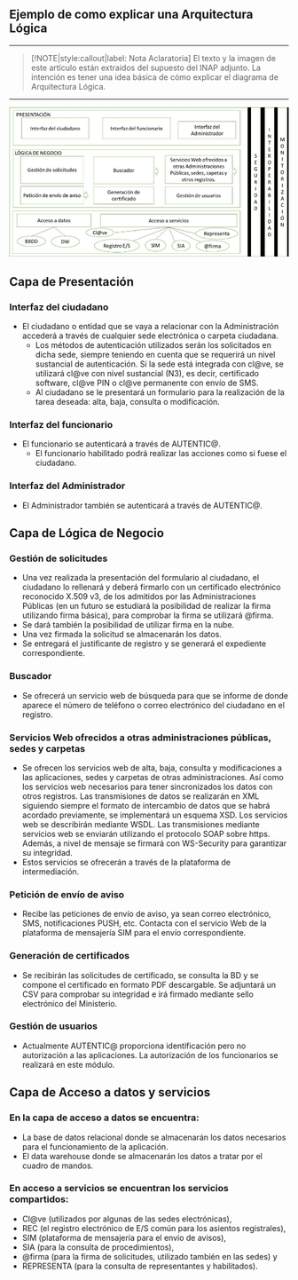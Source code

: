 ## Ejemplo de como explicar una Arquitectura Lógica  <!-- {docsify-ignore} -->
---

> [!NOTE|style:callout|label: Nota Aclaratoria]
> El texto y la imagen de este artículo están extraidos del supuesto del INAP adjunto.
> La intención es tener una idea básica de cómo explicar el diagrama de Arquitectura Lógica.
---

![](../../img/ejemplo_arquitectura_logica1.jpg)

## Capa de Presentación <!-- {docsify-ignore} -->

### Interfaz del ciudadano
- El ciudadano o entidad que se vaya a relacionar con la Administración accederá a través de cualquier sede electrónica o carpeta ciudadana.
  - Los métodos de autenticación utilizados serán los solicitados en dicha sede, siempre teniendo en cuenta que se requerirá un nivel sustancial de autenticación. Si la sede está integrada con cl@ve, se utilizará cl@ve con nivel sustancial (N3), es decir, certificado software, cl@ve PIN o cl@ve permanente con envío de SMS.
  - Al ciudadano se le presentará un formulario para la realización de la tarea deseada: alta, baja, consulta o modificación.

### Interfaz del funcionario
- El funcionario se autenticará a través de AUTENTIC@.
  - El funcionario habilitado podrá realizar las acciones como si fuese el ciudadano.

### Interfaz del Administrador
- El Administrador también se autenticará a través de AUTENTIC@.

## Capa de Lógica de Negocio <!-- {docsify-ignore} -->

### Gestión de solicitudes
- Una vez realizada la presentación del formulario al ciudadano, el ciudadano lo rellenará y deberá firmarlo con un certificado electrónico reconocido X.509 v3, de los admitidos por las Administraciones Públicas (en un futuro se estudiará la posibilidad de realizar la firma utilizando firma básica), para comprobar la firma se utilizará @firma.
- Se dará también la posibilidad de utilizar firma en la nube.
- Una vez firmada la solicitud se almacenarán los datos.
- Se entregará el justificante de registro y se generará el expediente correspondiente.

### Buscador
- Se ofrecerá un servicio web de búsqueda para que se informe de donde aparece el número de teléfono o correo electrónico del ciudadano en el registro.

### Servicios Web ofrecidos a otras administraciones públicas, sedes y carpetas
- Se ofrecen los servicios web de alta, baja, consulta y modificaciones a las aplicaciones, sedes y carpetas de otras administraciones. Así como los servicios web necesarios para tener sincronizados los datos con otros registros. Las transmisiones de datos se realizarán en XML siguiendo siempre el formato de intercambio de datos que se habrá acordado previamente, se implementará un esquema XSD. Los servicios web se describirán mediante WSDL. Las transmisiones mediante servicios web se enviarán utilizando el protocolo SOAP sobre https. Además, a nivel de mensaje se firmará con WS-Security para garantizar su integridad.
- Estos servicios se ofrecerán a través de la plataforma de intermediación.

### Petición de envío de aviso
- Recibe las peticiones de envío de aviso, ya sean correo electrónico, SMS, notificaciones PUSH, etc. Contacta con el servicio Web de la plataforma de mensajería SIM para el envío correspondiente.

### Generación de certificados
- Se recibirán las solicitudes de certificado, se consulta la BD y se compone el certificado en formato PDF descargable. Se adjuntará un CSV para comprobar su integridad e irá firmado mediante sello electrónico del Ministerio.

### Gestión de usuarios
- Actualmente AUTENTIC@ proporciona identificación pero no autorización a las aplicaciones. La autorización de los funcionarios se realizará en este módulo.

## Capa de Acceso a datos y servicios <!-- {docsify-ignore} -->
### En la capa de acceso a datos se encuentra:
- La base de datos relacional donde se almacenarán los datos necesarios para el funcionamiento de la aplicación.
- El data warehouse donde se almacenarán los datos a tratar por el cuadro de mandos.

### En acceso a servicios se encuentran los servicios compartidos:
- Cl@ve (utilizados por algunas de las sedes electrónicas),
- REC (el registro electrónico de E/S común para los asientos registrales),
- SIM (plataforma de mensajería para el envío de avisos),
- SIA (para la consulta de procedimientos),
- @firma (para la firma de solicitudes, utilizado también en las sedes) y
- REPRESENTA (para la consulta de representantes y habilitados).
